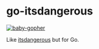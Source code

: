 go-itsdangerous
===============

[![baby-gopher](https://raw2.github.com/drnic/babygopher-site/gh-pages/images/babygopher-logo-small.png)](http://www.babygopher.org)

Like [itsdangerous](https://pythonhosted.org/itsdangerous/) but for Go.
